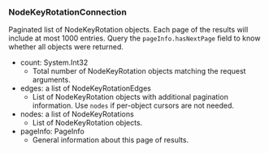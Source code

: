 ### NodeKeyRotationConnection
Paginated list of NodeKeyRotation objects. Each page of the results will include at most 1000 entries. Query the `pageInfo.hasNextPage` field to know whether all objects were returned.

- count: System.Int32
  - Total number of NodeKeyRotation objects matching the request arguments.
- edges: a list of NodeKeyRotationEdges
  - List of NodeKeyRotation objects with additional pagination information. Use `nodes` if per-object cursors are not needed.
- nodes: a list of NodeKeyRotations
  - List of NodeKeyRotation objects.
- pageInfo: PageInfo
  - General information about this page of results.
